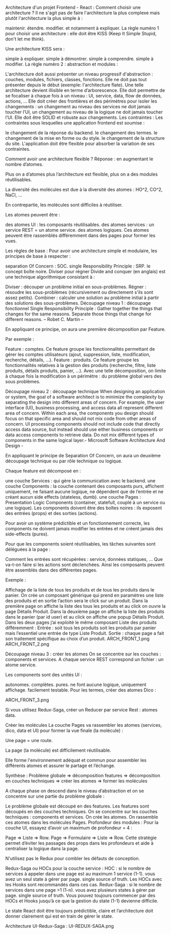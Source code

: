 Architecture d'un projet Frontend - React :
Comment choisir une architecture ?
Il ne s'agit pas de faire l'architecture la plus complexe mais plutôt l'architecture la plus simple à :

maintenir.
étendre.
modifier.
et notamment à expliquer.
La règle numéro 1 pour choisir une architecture : elle doit être KISS (Keep It Simple Stupid, don't let me think).

Une architecture KISS sera :

simple à expliquer.
simple à démontrer.
simple à comprendre.
simple à modifier.
La règle numéro 2 : abstraction et modules :

L'architecture doit aussi présenter un niveau progressif d'abstraction : couches, modules, fichiers, classes, fonctions.
Elle ne doit pas tout présenter depuis le début (exemple: l'architecture flate). Une telle architecture devient illisible en terme d’arborescence.
Elle doit permettre de se focaliser à chaque fois à un niveau : UI, service, data, flow de données, actions, …
Elle doit créer des frontières et des périmètres pour isoler les changements : un changement au niveau des services ne doit jamais toucher l’UI, un changement au niveau de la logique ne doit jamais toucher l’UI.
Elle doit être SOLID et robuste aux changements.
Les contraintes :
Les contraintes sous lesquelles une application frontend est soumise :

le changement de la réponse du backend.
le changement des termes.
le changement de la mise en forme ou du style.
le changement de la structure du site.
L'application doit être flexible pour absorber la variation de ses contraintes.

Comment avoir une architecture flexible ?
Réponse : en augmentant le nombre d’atomes.

Plus on a d’atomes plus l’architecture est flexible, plus on a des modules réutilisables.

La diversité des molécules est due à la diversité des atomes : HO^2, CO^2, NaCl, …

En contrepartie, les molécules sont difficiles à réutiliser.

Les atomes peuvent être :

des atomes UI : les composants réutilisables.
des atomes services : un service REST = un atome service.
des atomes logiques.
Ces atomes peuvent être rassemblés différemment dans des pages pour former les vues.

Les règles de base :
Pour avoir une architecture simple et modulaire, les principes de base à respecter :

separation Of Concern : SOC.
single Responsibility Principle : SRP.
le concept boîte noire.
Diviser pour régner
Divide and conquer (en anglais) est une technique algorithmique consistant à :

Diviser : découper un problème initial en sous-problèmes.
Régner : résoudre les sous-problèmes (récursivement ou directement s'ils sont assez petits).
Combiner : calculer une solution au problème initial à partir des solutions des sous-problèmes.
Découpage niveau 1 : découpage fonctionnel
Single Responsibility Principle : Gather together the things that changes for the same reasons. Separate those things that change for different reasons. – Robet C. Martin –

En appliquant ce principe, on aura une première décomposition par Feature.

Par exemple :

Feature : comptes. Ce feature groupe les fonctionnalités permettant de gérer les comptes utilisateurs (ajout, suppression, liste, modification, recherche, détails, …).
Feature : produits. Ce feature groupe les fonctionnalités relatives à la gestion des produits (recherche, filtre, liste produits, détails produits, panier, …).
Avec une telle décomposition, on limite à chaque fois la modification à un périmètre : du problème global vers des sous problèmes.

Découpage niveau 2 : découpage technique
When designing an application or system, the goal of a software architect is to minimize the complexity by separating the design into different areas of concern. For example, the user interface (UI), business processing, and access data all represent different area of concern. Within each area, the components you design should focus on that specific area and should not mix code from other areas of concern. UI processing components should not include code that directly access data source, but instead should use either business components or data access components to retrieve data. Do not mix different types of components in the same logical layer.- Microsoft Software Architecture And Design -

En appliquant le principe de Separation Of Concern, on aura un deuxième découpage technique ou par rôle technique ou logique.

Chaque feature est décomposé en :

une couche Services : qui gère la communication avec le backend.
une couche Components : la couche contenant des composants purs, affichent uniquement, ne faisant aucune logique, ne dépendent que de l’entrée et ne créant aucun side effects (stateless, dumb).
une couche Pages : Presentation Logic Components (container, statefull, couplé à un service ou une logique).
Les components doivent être des boîtes noires : ils exposent des entrées (props) et des sorties (actions).

Pour avoir un système prédictible et un fonctionnement correcte, les components ne doivent jamais modifier les entrées et ne créent jamais des side-effects (pures).

Pour que les components soient réutilisables, les tâches suivantes sont déléguées à la page :

Comment les entrées sont récupérées : service, données statiques, …
Que va-t-on faire si les actions sont déclenchées.
Ainsi les composants peuvent être assemblés dans des différentes pages.

Exemple :

Affichage de la liste de tous les produits et de tous les produits dans le panier.
On crée un composant générique qui prend en paramètres une liste des produits et en sortie l’action sera le click sur un produit.
Dans la première page on affiche la liste des tous les produits et au click on ouvre la page Détails Produit.
Dans la deuxième page on affiche la liste des produits dans le panier (par id user) et au click on affiche une popup Détails Produit.
Dans les deux pages j’ai exploité le même composant Liste des produits différemment :
Entrée : soit tous les produits soit les produits par panier mais l’essentiel une entrée de type Liste Produit.
Sortie : chaque page a fait son traitement spécifique au choix d’un produit.
ARCH_FRONT_1.png ARCH_FRONT_2.png

Découpage niveau 3 : créer les atomes
On se concentre sur les couches : components et services.
A chaque service REST correspond un fichier : un atome service.

Les components sont des unités UI :

autonomes.
complètes.
pures.
ne font aucune logique, uniquement affichage.
facilement testable.
Pour les termes, créer des atomes Dico :

ARCH_FRONT_3.png

Si vous utilisez Redux-Saga, créer un Reducer par service Rest : atomes data.

Créer les molécules
La couche Pages va rassembler les atomes (services, dico, data et UI) pour former la vue finale (la molécule) :

Une page = une route.

La page (la molécule) est difficilement réutilisable.

Elle forme l'environnement adéquat et commun pour assembler les différents atomes et assurer le partage et l’échange.

Synthèse :
Problème globale => décomposition features => décomposition en couches techniques => créer les atomes => former les molécules

A chaque phase on descend dans le niveau d’abstraction et on se concentre sur une partie du problème globale :

Le problème globale est découpé en des features.
Les features sont découpés en des couches techniques.
On se concentre sur les couches techniques : components et services.
On crée les atomes.
On rassemble ces atomes dans les molécules Pages.
Profondeur des modules :
Pour la couche UI, essayez d’avoir un maximum de profondeur = 4 :

Page => Liste => Row.
Page => Formulaire => Liste => Row.
Cette stratégie permet d’éviter les passages des props dans les profondeurs et aide à centraliser la logique dans la page.

N'utilisez pas le Redux pour combler les défauts de conception.

Redux-Saga ou HOCs pour la couche service :
HOC :
si le nombre de services à appeler dans une page est au maximum 1 service (1-1).
vous avez un seul state à gérer par page.
single source of truth. Les HOCs avec les Hooks sont recommandés dans ces cas.
Redux-Saga :
si le nombre de services dans une page >1 (1-n).
vous avez plusieurs states à gérer par page.
single source of truth.
Vous pouvez toujours commencer par des HOCs et Hooks jusqu’à ce que la gestion du state (1-1) devienne difficile.

Le state React doit être toujours prédictible, claire et l’architecture doit donner clairement qui est en train de gérer le state.

Architecture UI-Redux-Saga :
UI-REDUX-SAGA.png
